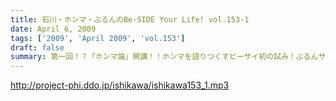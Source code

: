 ```yaml
---
title: 石川・ホンマ・ぶるんのBe-SIDE Your Life! vol.153-1
date: April 6, 2009
tags: ['2009', 'April 2009', 'vol.153']
draft: false
summary: 第一回！？「ホンマ論」開講！！ホンマを語りつくすビーサイ初の試み！ぶるんサンが解放されてゆく・・・NAMAE
---
```


http://project-phi.ddo.jp/ishikawa/ishikawa153_1.mp3